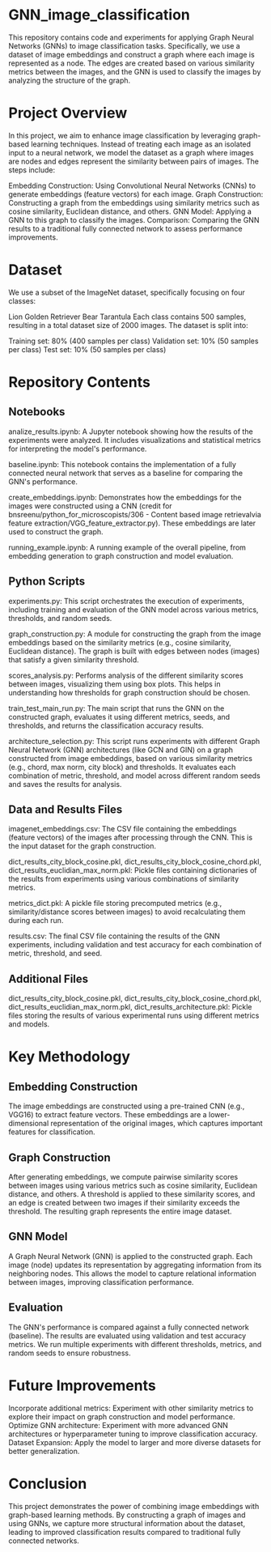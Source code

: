 # GNN_image_classification
This repository contains code and experiments for applying Graph Neural Networks (GNNs) to image classification tasks. Specifically, we use a dataset of image embeddings and construct a graph where each image is represented as a node. The edges are created based on various similarity metrics between the images, and the GNN is used to classify the images by analyzing the structure of the graph.

# Project Overview
In this project, we aim to enhance image classification by leveraging graph-based learning techniques. Instead of treating each image as an isolated input to a neural network, we model the dataset as a graph where images are nodes and edges represent the similarity between pairs of images. The steps include:

Embedding Construction: Using Convolutional Neural Networks (CNNs) to generate embeddings (feature vectors) for each image.
Graph Construction: Constructing a graph from the embeddings using similarity metrics such as cosine similarity, Euclidean distance, and others.
GNN Model: Applying a GNN to this graph to classify the images.
Comparison: Comparing the GNN results to a traditional fully connected network to assess performance improvements.

# Dataset
We use a subset of the ImageNet dataset, specifically focusing on four classes:

Lion
Golden Retriever
Bear
Tarantula
Each class contains 500 samples, resulting in a total dataset size of 2000 images. The dataset is split into:

Training set: 80% (400 samples per class)
Validation set: 10% (50 samples per class)
Test set: 10% (50 samples per class)

# Repository Contents
## Notebooks
analize_results.ipynb: A Jupyter notebook showing how the results of the experiments were analyzed. It includes visualizations and statistical metrics for interpreting the model's performance.

baseline.ipynb: This notebook contains the implementation of a fully connected neural network that serves as a baseline for comparing the GNN's performance.

create_embeddings.ipynb: Demonstrates how the embeddings for the images were constructed using a CNN (credit for bnsreenu/python_for_microscopists/306 - Content based image retrieval​ via feature extraction/VGG_feature_extractor.py). These embeddings are later used to construct the graph.

running_example.ipynb: A running example of the overall pipeline, from embedding generation to graph construction and model evaluation.

## Python Scripts
experiments.py: This script orchestrates the execution of experiments, including training and evaluation of the GNN model across various metrics, thresholds, and random seeds.

graph_construction.py: A module for constructing the graph from the image embeddings based on the similarity metrics (e.g., cosine similarity, Euclidean distance). The graph is built with edges between nodes (images) that satisfy a given similarity threshold.

scores_analysis.py: Performs analysis of the different similarity scores between images, visualizing them using box plots. This helps in understanding how thresholds for graph construction should be chosen.

train_test_main_run.py: The main script that runs the GNN on the constructed graph, evaluates it using different metrics, seeds, and thresholds, and returns the classification accuracy results.

architecture_selection.py: This script runs experiments with different Graph Neural Network (GNN) architectures (like GCN and GIN) on a graph constructed from image embeddings, based on various similarity metrics (e.g., chord, max norm, city block) and thresholds. It evaluates each combination of metric, threshold, and model across different random seeds and saves the results for analysis.

## Data and Results Files
imagenet_embeddings.csv: The CSV file containing the embeddings (feature vectors) of the images after processing through the CNN. This is the input dataset for the graph construction.

dict_results_city_block_cosine.pkl, dict_results_city_block_cosine_chord.pkl, dict_results_euclidian_max_norm.pkl: Pickle files containing dictionaries of the results from experiments using various combinations of similarity metrics.

metrics_dict.pkl: A pickle file storing precomputed metrics (e.g., similarity/distance scores between images) to avoid recalculating them during each run.

results.csv: The final CSV file containing the results of the GNN experiments, including validation and test accuracy for each combination of metric, threshold, and seed.

## Additional Files
dict_results_city_block_cosine.pkl, dict_results_city_block_cosine_chord.pkl, dict_results_euclidian_max_norm.pkl, dict_results_architecture.pkl: Pickle files storing the results of various experimental runs using different metrics and models.

# Key Methodology
## Embedding Construction
The image embeddings are constructed using a pre-trained CNN (e.g., VGG16) to extract feature vectors. These embeddings are a lower-dimensional representation of the original images, which captures important features for classification.

## Graph Construction
After generating embeddings, we compute pairwise similarity scores between images using various metrics such as cosine similarity, Euclidean distance, and others. A threshold is applied to these similarity scores, and an edge is created between two images if their similarity exceeds the threshold. The resulting graph represents the entire image dataset.

## GNN Model
A Graph Neural Network (GNN) is applied to the constructed graph. Each image (node) updates its representation by aggregating information from its neighboring nodes. This allows the model to capture relational information between images, improving classification performance.

## Evaluation
The GNN's performance is compared against a fully connected network (baseline). The results are evaluated using validation and test accuracy metrics. We run multiple experiments with different thresholds, metrics, and random seeds to ensure robustness.


# Future Improvements
Incorporate additional metrics: Experiment with other similarity metrics to explore their impact on graph construction and model performance.
Optimize GNN architecture: Experiment with more advanced GNN architectures or hyperparameter tuning to improve classification accuracy.
Dataset Expansion: Apply the model to larger and more diverse datasets for better generalization.

# Conclusion
This project demonstrates the power of combining image embeddings with graph-based learning methods. By constructing a graph of images and using GNNs, we capture more structural information about the dataset, leading to improved classification results compared to traditional fully connected networks.
